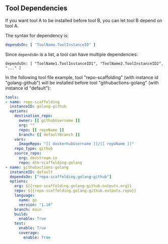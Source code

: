 ## Tool Dependencies

If you want tool A to be installed before tool B, you can let tool B depend on tool A.

The syntax for dependency is:
    
```yaml
dependsOn: [ "ToolName.ToolInstanceID" ]
```

Since `dependsOn` is a list, a tool can have multiple dependencies:

```
dependsOn: [ "ToolName1.ToolInstanceID1", "ToolName2.ToolInstanceID2", "..." ]
```

In the following tool file example, tool "repo-scaffolding" (with instance id "golang-github") will be installed before tool "githubactions-golang" (with instance id "default"):

```yaml
tools:
- name: repo-scaffolding
  instanceID: golang-github
  options:
    destination_repo:
      owner: [[ githubUsername ]]
      org: ""
      repo: [[ repoName ]]
      branch: [[ defaultBranch ]]
    vars:
      ImageRepo: "[[ dockerhubUsername ]]/[[ repoName ]]"
    repo_type: github
    source_repo:
      org: devstream-io
      repo: dtm-scaffolding-golang
- name: githubactions-golang
  instanceID: default
  dependsOn: ["repo-scaffolding.golang-github"]
  options:
    org: ${{repo-scaffolding.golang-github.outputs.org}}
    repo: ${{repo-scaffolding.golang-github.outputs.repo}}
    language:
      name: go
      version: "1.18"
    branch: main
    build:
      enable: True
    test:
      enable: True
      coverage:
        enable: True
```
